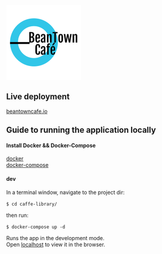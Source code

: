 ![BeanTown Café](client/src/static/images/logo.png)

## Live deployment
[beantowncafe.io](https://beantowncafe.io)

## Guide to running the application locally

#### Install Docker && Docker-Compose
[docker](https://docs.docker.com/engine/install/)  
[docker-compose](https://docs.docker.com/compose/install/)  

#### dev
In a terminal window, navigate to the project dir:
```
$ cd caffe-library/
```
then run:
```
$ docker-compose up -d
```

Runs the app in the development mode.  
Open [localhost](http://localhost:8000/books) to view it in the browser.

